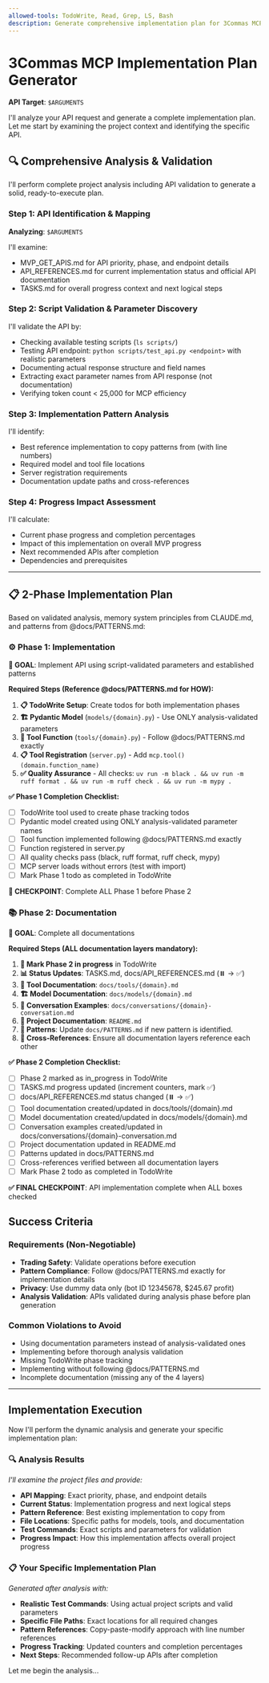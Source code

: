 ```yaml
---
allowed-tools: TodoWrite, Read, Grep, LS, Bash
description: Generate comprehensive implementation plan for 3Commas MCP APIs with dynamic analysis
---
```


# 3Commas MCP Implementation Plan Generator

**API Target**: `$ARGUMENTS`

I'll analyze your API request and generate a complete implementation plan. Let me start by examining the project context and identifying the specific API.

## 🔍 Comprehensive Analysis & Validation

I'll perform complete project analysis including API validation to generate a solid, ready-to-execute plan.

### Step 1: API Identification & Mapping
**Analyzing**: `$ARGUMENTS`

I'll examine:
- MVP_GET_APIS.md for API priority, phase, and endpoint details
- API_REFERENCES.md for current implementation status and official API documentation
- TASKS.md for overall progress context and next logical steps

### Step 2: Script Validation & Parameter Discovery
I'll validate the API by:
- Checking available testing scripts (`ls scripts/`)
- Testing API endpoint: `python scripts/test_api.py <endpoint>` with realistic parameters
- Documenting actual response structure and field names
- Extracting exact parameter names from API response (not documentation)
- Verifying token count < 25,000 for MCP efficiency

### Step 3: Implementation Pattern Analysis
I'll identify:
- Best reference implementation to copy patterns from (with line numbers)
- Required model and tool file locations
- Server registration requirements
- Documentation update paths and cross-references

### Step 4: Progress Impact Assessment
I'll calculate:
- Current phase progress and completion percentages
- Impact of this implementation on overall MVP progress
- Next recommended APIs after completion
- Dependencies and prerequisites

---

## 📋 2-Phase Implementation Plan

Based on validated analysis, memory system principles from CLAUDE.md, and patterns from @docs/PATTERNS.md:

### ⚙️ Phase 1: Implementation
**🎯 GOAL**: Implement API using script-validated parameters and established patterns

**Required Steps (Reference @docs/PATTERNS.md for HOW):**
1. **📋 TodoWrite Setup**: Create todos for both implementation phases
2. **🏗️ Pydantic Model** (`models/{domain}.py`) - Use ONLY analysis-validated parameters
3. **🔧 Tool Function** (`tools/{domain}.py`) - Follow @docs/PATTERNS.md exactly
4. **📋 Tool Registration** (`server.py`) - Add `mcp.tool()(domain.function_name)`
5. **✅ Quality Assurance** - All checks: `uv run -m black . && uv run -m ruff format . && uv run -m ruff check . && uv run -m mypy .`

**✅ Phase 1 Completion Checklist:**
- [ ] TodoWrite tool used to create phase tracking todos
- [ ] Pydantic model created using ONLY analysis-validated parameter names
- [ ] Tool function implemented following @docs/PATTERNS.md exactly
- [ ] Function registered in server.py
- [ ] All quality checks pass (black, ruff format, ruff check, mypy)
- [ ] MCP server loads without errors (test with import)
- [ ] Mark Phase 1 todo as completed in TodoWrite

**🛑 CHECKPOINT**: Complete ALL Phase 1 before Phase 2

### 📚 Phase 2: Documentation
**🎯 GOAL**: Complete all documentations

**Required Steps (ALL documentation layers mandatory):**
1. **📝 Mark Phase 2 in progress** in TodoWrite
2. **📊 Status Updates**: TASKS.md, docs/API_REFERENCES.md (⏸️ → ✅)
3. **📖 Tool Documentation**: `docs/tools/{domain}.md`
4. **🏗️ Model Documentation**: `docs/models/{domain}.md`
5. **💬 Conversation Examples**: `docs/conversations/{domain}-conversation.md`
6. **📄 Project Documentation**: `README.md`
7. **📐 Patterns**: Update `docs/PATTERNS.md` if new pattern is identified.
8. **🔄 Cross-References**: Ensure all documentation layers reference each other

**✅ Phase 2 Completion Checklist:**
- [ ] Phase 2 marked as in_progress in TodoWrite
- [ ] TASKS.md progress updated (increment counters, mark ✅)
- [ ] docs/API_REFERENCES.md status changed (⏸️ → ✅)
- [ ] Tool documentation created/updated in docs/tools/{domain}.md
- [ ] Model documentation created/updated in docs/models/{domain}.md
- [ ] Conversation examples created/updated in docs/conversations/{domain}-conversation.md
- [ ] Project documentation updated in README.md
- [ ] Patterns updated in docs/PATTERNS.md
- [ ] Cross-references verified between all documentation layers
- [ ] Mark Phase 2 todo as completed in TodoWrite

**✅ FINAL CHECKPOINT**: API implementation complete when ALL boxes checked

## Success Criteria

### Requirements (Non-Negotiable)
- **Trading Safety**: Validate operations before execution
- **Pattern Compliance**: Follow @docs/PATTERNS.md exactly for implementation details
- **Privacy**: Use dummy data only (bot ID 12345678, $245.67 profit)
- **Analysis Validation**: APIs validated during analysis phase before plan generation

### Common Violations to Avoid
- Using documentation parameters instead of analysis-validated ones
- Implementing before thorough analysis validation
- Missing TodoWrite phase tracking
- Implementing without following @docs/PATTERNS.md
- Incomplete documentation (missing any of the 4 layers)

---

## Implementation Execution

Now I'll perform the dynamic analysis and generate your specific implementation plan:

### 🔍 Analysis Results
*I'll examine the project files and provide:*
- **API Mapping**: Exact priority, phase, and endpoint details
- **Current Status**: Implementation progress and next logical steps  
- **Pattern Reference**: Best existing implementation to copy from
- **File Locations**: Specific paths for models, tools, and documentation
- **Test Commands**: Exact scripts and parameters for validation
- **Progress Impact**: How this implementation affects overall project progress

### 📋 Your Specific Implementation Plan
*Generated after analysis with:*
- **Realistic Test Commands**: Using actual project scripts and valid parameters
- **Specific File Paths**: Exact locations for all required changes
- **Pattern References**: Copy-paste-modify approach with line number references
- **Progress Tracking**: Updated counters and completion percentages
- **Next Steps**: Recommended follow-up APIs after completion

Let me begin the analysis...